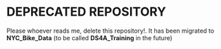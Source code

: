 # DEPRECATED REPOSITORY
Please whoever reads me, delete this repository!. It has been migrated to **NYC_Bike_Data** (to be called **DS4A_Training** in the future)
